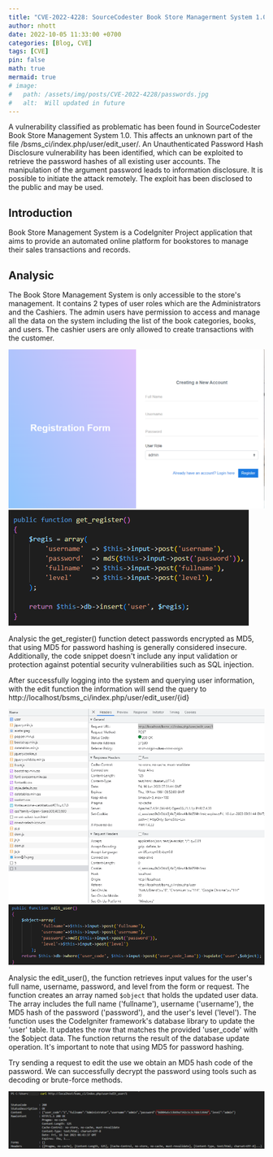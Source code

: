 ```yaml
---
title: "CVE-2022-4228: SourceCodester Book Store Managerment System 1.0 Password Information Disclosure"
author: nhott
date: 2022-10-05 11:33:00 +0700
categories: [Blog, CVE]
tags: [CVE]
pin: false
math: true
mermaid: true
# image:
#   path: /assets/img/posts/CVE-2022-4228/passwords.jpg
#   alt:  Will updated in future
---
```


A vulnerability classified as problematic has been found in SourceCodester Book Store Management System 1.0. This affects an unknown part of the file /bsms_ci/index.php/user/edit_user/. An Unauthenticated Password Hash Disclosure vulnerability has been identified, which can be exploited to retrieve the password hashes of all existing user accounts. The manipulation of the argument password leads to information disclosure. It is possible to initiate the attack remotely. The exploit has been disclosed to the public and may be used.

## Introduction

Book Store Management System is a CodeIgniter Project application that aims to provide an automated online platform for bookstores to manage their sales transactions and records.

## Analysic

The Book Store Management System is only accessible to the store's management. It contains 2 types of user roles which are the Administrators and the Cashiers. The admin users have permission to access and manage all the data on the system including the list of the book categories, books, and users. The cashier users are only allowed to create transactions with the customer.

![](/assets/img/posts/CVE-2022-4228/register_form.png)
![](/assets/img/posts/CVE-2022-4228/register.png)

Analysic the get_register() function detect passwords encrypted as MD5, that using MD5 for password hashing is generally considered insecure. Additionally, the code snippet doesn't include any input validation or protection against potential security vulnerabilities such as SQL injection.

After successfully logging into the system and querying user information, with the edit function the information will send the query to http://localhost/bsms_ci/index.php/user/edit_user/{id}

![](/assets/img/posts/CVE-2022-4228/request.png)
![](/assets/img/posts/CVE-2022-4228/edit_user.png)

Analysic the edit_user(), the function retrieves input values for the user's full name, username, password, and level from the form or request.
The function creates an array named `$object` that holds the updated user data. The array includes the full name ('fullname'), username ('username'), the MD5 hash of the password ('password'), and the user's level ('level').
The function uses the CodeIgniter framework's database library to update the 'user' table. It updates the row that matches the provided 'user_code' with the $object data.
The function returns the result of the database update operation.
It's important to note that using MD5 for password hashing.

Try sending a request to edit the use we obtain an MD5 hash code of the password. We can successfully decrypt the password using tools such as decoding or brute-force methods.

![](/assets/img/posts/CVE-2022-4228/password-hash.png)
